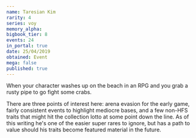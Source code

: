 ```yaml
---
name: Taresian Kim
rarity: 4
series: voy
memory_alpha:
bigbook_tier: 8
events: 24
in_portal: true
date: 25/04/2019
obtained: Event
mega: false
published: true
---
```


When your character washes up on the beach in an RPG and you grab a rusty pipe to go fight some crabs.

There are three points of interest here: arena evasion for the early game, fairly consistent events to highlight mediocre bases, and a few non-HFS traits that might hit the collection lotto at some point down the line. As of this writing he's one of the easier super rares to ignore, but has a path to value should his traits become featured material in the future.
